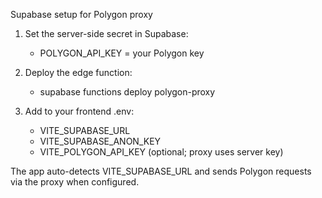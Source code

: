 Supabase setup for Polygon proxy

1) Set the server-side secret in Supabase:
   - POLYGON_API_KEY = your Polygon key

2) Deploy the edge function:
   - supabase functions deploy polygon-proxy

3) Add to your frontend .env:
   - VITE_SUPABASE_URL
   - VITE_SUPABASE_ANON_KEY
   - VITE_POLYGON_API_KEY (optional; proxy uses server key)

The app auto-detects VITE_SUPABASE_URL and sends Polygon requests via the proxy when configured.